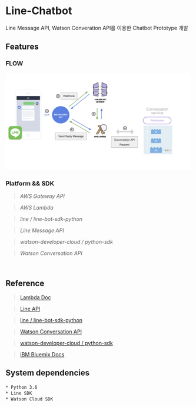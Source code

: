# Line-Chatbot

   Line Message API, Watson Converation API를 이용한 Chatbot Prototype 개발

## Features

### FLOW
![FLOW](img/flow.png)


### Platform && SDK
>*AWS Gateway API*

>*AWS Lambda*

>*line / line-bot-sdk-python*

>*Line Message API*

>*watson-developer-cloud / python-sdk*

>*Watson Conversation API*

       
<br>

## Reference

> [Lambda Doc](http://docs.aws.amazon.com/lambda/latest/dg/lambda-introduction-function.html)

> [Line API](https://developers.line.me/en/docs/messaging-api/reference)

> [line / line-bot-sdk-python](https://github.com/line/line-bot-sdk-python)

> [Watson Conversation API](https://www.ibm.com/watson/developercloud/conversation/api/v1/?python#list_workspaces)

> [watson-developer-cloud / python-sdk](https://github.com/watson-developer-cloud/python-sdk)

> [IBM Bluemix Docs](https://console.bluemix.net/docs/services/conversation/index.html#about)



## System dependencies

    * Python 3.6
    * Line SDK
    * Watson Cloud SDK
    
